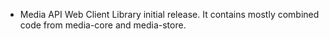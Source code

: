 - Media API Web Client Library initial release. It contains mostly combined code from media-core and media-store.